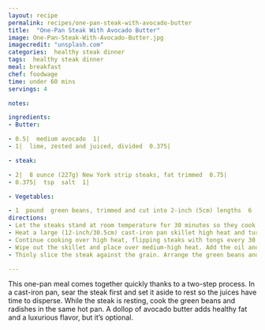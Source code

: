 ```yaml
---
layout: recipe
permalink: recipes/one-pan-steak-with-avocado-butter
title:  "One-Pan Steak With Avocado Butter"
image: One-Pan-Steak-With-Avocado-Butter.jpg
imagecredit: "unsplash.com"
categories:  healthy steak dinner
tags:  healthy steak dinner
meal: breakfast
chef: foodwage
time: under 60 mins
servings: 4

notes:

ingredients:
- Butter:

- 0.5|  medium avocado  1|
- 1|  lime, zested and juiced, divided  0.375|

- steak:

- 2|  8 ounce (227g) New York strip steaks, fat trimmed  0.75|
- 0.375|  tsp  salt  1|

- Vegetables:

- 1  pound  green beans, trimmed and cut into 2-inch (5cm) lengths  6
directions:
- Let the steaks stand at room temperature for 30 minutes so they cook more evenly. Meanwhile, in a small bowl, combine the avocado, butter, green onions, 1 0.5| teaspoons of the lime juice, lime zest and a pinch of salt and mash until smooth. Set aside in the refrigerator.
- Heat a large (12-inch/30.5cm) cast-iron pan skillet high heat and turn on kitchen hood fan or open a window. Pat the steaks dry with paper towels. When the pan is very hot (water drops will sizzle and disappear immediately when flicked into the pan), sprinkle 0.5| teaspoon of salt in the the pan. Add the steaks and cook for 1 minute; flip.
- Continue cooking over high heat, flipping steaks with tongs every 30 seconds or so, until the meat is well browned on both sides and an instant-read thermometer inserted horizontally into the center of a steak registers 125°F (51.7°C) for medium-rare about 4–5 minutes total. (The meat continues to cook while resting.) Transfer steaks to a plate, season with pepper, tent with foil and set aside.
- Wipe out the skillet and place over medium-high heat. Add the oil and swirl to coat the bottom of the pan. Add the green beans and radishes and cook, stirring occasionally, until crisp-tender and blistered all over, about 5 minutes. Remove from the heat and add the remaining lime juice and 0.25| teaspoon salt.
- Thinly slice the steak against the grain. Arrange the green beans and meat on plates and top with dollops of the avocado butter. Serve immediately.

---
```


This one-pan meal comes together quickly thanks to a two-step process. In a cast-iron pan, sear the steak first and set it aside to rest so the juices have time to disperse. While the steak is resting, cook the green beans and radishes in the same hot pan. A dollop of avocado butter adds healthy fat and a luxurious flavor, but it’s optional.